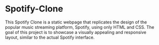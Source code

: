 # Spotify-Clone
This Spotify Clone is a static webpage that replicates the design of the popular music streaming platform, Spotify, using only HTML and CSS. The goal of this project is to showcase a visually appealing and responsive layout, similar to the actual Spotify interface.
